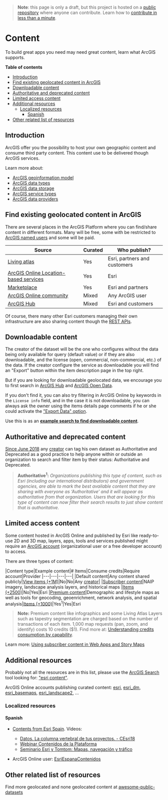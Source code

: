 > **Note**: this page is only a draft, but this project is hosted on a [public repository](https://github.com/hhkaos/awesome-arcgis) where anyone can contribute. Learn how to [contribute in less than a minute](https://github.com/hhkaos/awesome-arcgis/blob/master/CONTRIBUTING.md#contributions).

# Content

To build great apps you need may need great content, learn what ArcGIS supports.

<!-- START doctoc generated TOC please keep comment here to allow auto update -->
<!-- DON'T EDIT THIS SECTION, INSTEAD RE-RUN doctoc TO UPDATE -->
**Table of contents**

- [Introduction](#introduction)
- [Find existing geolocated content in ArcGIS](#find-existing-geolocated-content-in-arcgis)
- [Downloadable content](#downloadable-content)
- [Authoritative and deprecated content](#authoritative-and-deprecated-content)
- [Limited access content](#limited-access-content)
- [Additional resources](#additional-resources)
  - [Localized resources](#localized-resources)
    - [Spanish](#spanish)
- [Other related list of resources](#other-related-list-of-resources)

<!-- END doctoc generated TOC please keep comment here to allow auto update -->

## Introduction

ArcGIS offer you the possibility to host your own geographic content and consume third party content. This content use to be delivered though ArcGIS services.

Learn more about:

* [ArcGIS geoinformation model](https://doc.arcgis.com/en/arcgis-online/reference/geo-info.htm)
* [ArcGIS data types](data-types/README.md)
* [ArcGIS data storage](data-storage/README.md)
* [ArcGIS service types](data-storage/service-types/README.md)
* [ArcGIS data providers](data-providers/README.md)

## Find existing geolocated content in ArcGIS

There are several places in the ArcGIS Platform where you can find/share content in different formats. Many will be free, some with be restricted to [ArcGIS named users](../account-types/name-users/README.md) and some will be paid.

|Source|Curated|Who publish?|
|---|---|---|
|[Living atlas](../living-atlas/README.md)|Yes|Esri, partners and customers
|[ArcGIS Online Location-based services](../products/arcgis-online/rest-apis/location-based-services/README.md)|Yes|Esri
|[Marketplace](../marketplace/README.md)|Yes|Esri and partners
|[ArcGIS Online community](https://github.com/esri-es/arcgis-developer-tips-and-tricks/tree/master/arcgis-online#tips-and-tricks-arcgis-online)|Mixed|Any ArcGIS user
|[ArcGIS Hub](../products/arcgis-hub/README.md)|Mixed|Esri and customers

Of course, there many other Esri customers managing their own infrastructure are also sharing content though the [REST APIs](../../esri/open-vision/open-specifications/arcgis-rest-api/README.md).

## Downloadable content

The creator of the dataset will be the one who configures without the data being only available for query (default value) or if they are also downloadable, and the license (open, commercial, non-commercial, etc.) of the data. If the creator configure the service as downloadable you will find an "Export" button within the item description page in the top right.

But if you are looking for downloadable geolocated data, we encourage you to first search in [ArcGIS Hub](../products/arcgis-hub/README.md) and [ArcGIS Open Data](../products/arcgis-online/arcgis-open-data/README.md).

If you don't find it, you can also try filtering in ArcGIS Online by keywords in the `License info` field, and in the case it is not downloadable, you can always ask the owner using the items details page comments if he or she could activate the ["Export Data" option](https://doc.arcgis.com/en/arcgis-online/manage-data/use-hosted-layers.htm#GUID-47A1D795-B330-45D7-89F7-9203A99E6924).

Use this is as an **[example search to find downloadable content](https://www.arcgis.com/home/search.html?q=licenseinfo%3A(gratuito%20OR%20gratis%20OR%20open%20OR%20libre%20OR%20free%20OR%20%22creative%20commons%22%20OR%20%22open%20data%22%20OR%20%22apache%22)&start=1&num=20)**.

## Authoritative and deprecated content

[Since June 2018](https://www.esri.com/arcgis-blog/products/arcgis-online/announcements/whats-new-public-authoritative-content/) any [creator](../account-types/name-users/README.md) can tag his own dataset as Authoritative and Deprecated as a good practice to help anyone within or outside an organization to search and filter item by their status: Authoritative and Deprecated.

> **Authoritative<sup>1</sup>:** *Organizations publishing this type of content, such as Esri (including our international distributors) and government agencies, are able to mark the best available content that they are sharing with everyone as ‘Authoritative’ and it will appear as authoritative from that organization. Users that are looking for this type of content can now filter their search results to just show content that is authoritative.*

## Limited access content

Some content hosted in ArcGIS Online and published by Esri like ready-to-use 2D and 3D map, layers, apps, tools and services published might require an [ArcGIS account](../account-types/README.md) (organizational user or a free developer account) to access.

There are three types of content:

|Content type|Example content|# Items|Consume credits|Require account|Provider
|---|---|---|---|
|Default content|Any content shared publicly|[View items (+1M)](https://www.arcgis.com/home/group.html?id=47dd57c9a59d458c86d3d6b978560088&view=list&start=1&num=20&searchTerm=#content)|No|No|Any [creator](../account-types/name-users/README.md)|
|[Subscriber content](https://doc.arcgis.com/en/arcgis-online/reference/faq.htm#GUID-AEC65CAD-F9E3-49AF-A5ED-3CFBCC8E3C3A)|NAIP imagery, landscape analysis layers, and historical maps |[Items (+2500)](https://www.arcgis.com/home/search.html?q=typekeywords%3A%22Requires%20Subscription%22%20-typekeywords%3A%22Requires%20Credits%22&start=1&num=20)|No|Yes|Esri
|[Premium content](https://doc.arcgis.com/en/arcgis-online/reference/faq.htm#GUID-7DD6E881-411F-4861-B140-C6E465C1371D)|Demographic and lifestyle maps as well as tools for geocoding, geoenrichment, network analysis, and spatial analysis|[Items (+1000)](https://www.arcgis.com/home/search.html?q=typekeywords%3A%22Requires%20Credits%22&start=1&num=20)|Yes<sup>1</sup>|Yes|Esri

> **Note:** Premium content like infographics and some Living Atlas Layers such as tapestry segmentation are charged based on the number of transactions of each item. 1,000 map requests (pan, zoom, and identify) costs 10 credits ($1). Find more at: [Understanding credits consumption by capability](https://doc.arcgis.com/en/arcgis-online/reference/credits.htm#ESRI_SECTION1_709121D2C7694DCAB9B8592F36F7A5BA).

Learn more: [Using subscriber content in Web Apps and Story Maps](https://www.esri.com/arcgis-blog/products/arcgis-online/sharing-collaboration/using-subscriber-content-in-web-apps-and-story-maps/)

## Additional resources

Probably not all the resources are in this list, please use the [ArcGIS Search](https://esri-es.github.io/arcgis-search/) tool looking for: ["esri content"](https://esri-es.github.io/arcgis-search/?search="esri%20content"&utm_campaign=awesome-list&utm_source=awesome-list&utm_medium=page).

ArcGIS Online accounts publishing curated content: [esri](https://www.arcgis.com/home/search.html?q=owner%3Aesri&start=1&sortOrder=desc&sortField=relevance), [esri_dm](https://www.arcgis.com/home/search.html?q=owner%3Aesri_dm&start=1&sortOrder=desc&sortField=relevance), [esri_basemaps](https://www.arcgis.com/home/search.html?q=owner%3Aesri_basemaps&start=1&sortOrder=desc&sortField=relevance),  [esri_landscape2](https://www.arcgis.com/home/search.html?q=owner%3Aesri_landscape2&start=1&sortOrder=desc&sortField=relevance), ...

### Localized resources

#### Spanish

* [Contents from Esri Spain](https://www.esri.es/arcgis/contenidos/). Vídeos:
    * [Datos. La columna vertebral de tus proyectos. - CEsri18](https://www.youtube.com/watch?v=aUukXa8xyUE)
    * [Webinar Contenidos de la Plataforma](https://www.youtube.com/watch?v=yyWffKRmiKk)
    * [Seminario Esri y Tomtom: Mapas, navegación y tráfico](https://www.youtube.com/watch?v=K8g6thyrsoQ)

* ArcGIS Online user: [EsriEspanaContenidos](https://www.arcgis.com/home/search.html?q=owner:EsriEspanaContenidos&restrict=false)


## Other related list of resources

Find more geolocated and none geolocated content at [awesome-public-datasets](https://github.com/caesar0301/awesome-public-datasets)
